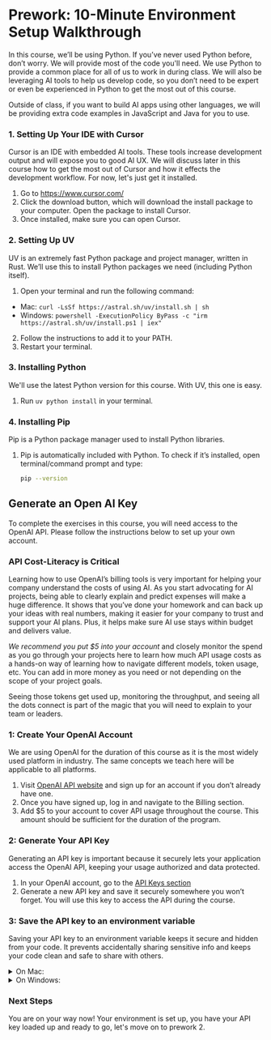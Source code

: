 # Prework: 10-Minute Environment Setup Walkthrough

In this course, we’ll be using Python. If you’ve never used Python before, don’t worry. We will provide most of the code you'll need. We use Python to provide a common place for all of us to work in during class. We will also be leveraging AI tools to help us develop code, so you don’t need to be expert or even be experienced in Python to get the most out of this course.

Outside of class, if you want to build AI apps using other languages, we will be providing extra code examples in JavaScript and Java for you to use. 

### 1. Setting Up Your IDE with Cursor
Cursor is an IDE with embedded AI tools. These tools increase development output and will expose you to good AI UX. We will discuss later in this course how to get the most out of Cursor and how it effects the development workflow. For now, let's just get it installed.

1. Go to https://www.cursor.com/
2. Click the download button, which will download the install package to your computer. Open the package to install Cursor.
3. Once installed, make sure you can open Cursor. 

### 2. Setting Up UV
UV is an extremely fast Python package and project manager, written in Rust. We’ll use this to install Python packages we need (including Python itself). 

1. Open your terminal and run the following command:
- Mac: `curl -LsSf https://astral.sh/uv/install.sh | sh` 
- Windows: `powershell -ExecutionPolicy ByPass -c "irm https://astral.sh/uv/install.ps1 | iex"`
2. Follow the instructions to add it to your PATH.
3. Restart your terminal.

### 3. Installing Python  
We'll use the latest Python version for this course. 
With UV, this one is easy. 
1. Run `uv python install` in your terminal. 

### 4. Installing Pip 
Pip is a Python package manager used to install Python libraries.

1. Pip is automatically included with Python. To check if it’s installed, open terminal/command prompt and type:
   ```bash
   pip --version
   ```

## Generate an Open AI Key
To complete the exercises in this course, you will need access to the OpenAI API. Please follow the instructions below to set up your own account.  

### API Cost-Literacy is Critical
Learning how to use OpenAI’s billing tools is very important for helping your company understand the costs of using AI. As you start advocating for AI projects, being able to clearly explain and predict expenses will make a huge difference. It shows that you’ve done your homework and can back up your ideas with real numbers, making it easier for your company to trust and support your AI plans. Plus, it helps make sure AI use stays within budget and delivers value. 

*We recommend you put $5 into your account* and closely monitor the spend as you go through your projects here to learn how much API usage costs as a hands-on way of learning how to navigate different models, token usage, etc. You can add in more money as you need or not depending on the scope of your project goals.

Seeing those tokens get used up, monitoring the throughput, and seeing all the dots connect is part of the magic that you will need to explain to your team or leaders.  

### 1: Create Your OpenAI Account
We are using OpenAI for the duration of this course as it is the most widely used platform in industry.  The same concepts we teach here will be applicable to all platforms.

1. Visit [OpenAI API website](https://platform.openai.com/) and sign up for an account if you don’t already have one.
2. Once you have signed up, log in and navigate to the Billing section.
3. Add $5 to your account to cover API usage throughout the course. This amount should be sufficient for the duration of the program.

### 2: Generate Your API Key
Generating an API key is important because it securely lets your application access the OpenAI API, keeping your usage authorized and data protected.

1. In your OpenAI account, go to the [API Keys section](https://platform.openai.com/api-keys)
2. Generate a new API key and save it securely somewhere you won’t forget. You will use this key to access the API during the course.

### 3: Save the API key to an environment variable
Saving your API key to an environment variable keeps it secure and hidden from your code. It prevents accidentally sharing sensitive info and keeps your code clean and safe to share with others.

   <details>
   <summary>On Mac:</summary>

   - Open your `.bash_profile` file with a text editor: `open ~/.bash_profile`
   - Add the line `export OPENAI_API_KEY={your key}`
   - Save the file and close it

   </details>

   <details>
   <summary>On Windows:</summary>

   - Go to "Control Panel" > "System and Security" > "System"
   - Click "Advanced system settings"
   - Select the "Advanced" tab and click "Environment Variables"
   - Under "User variables", click "New"
   - Enter the variable name as "OPENAI_API_KEY" and the value as your key.
   - Click "OK" to save

   </details>

### Next Steps

You are on your way now!  Your environment is set up, you have your API key loaded up and ready to go, let's move on to prework 2. 
